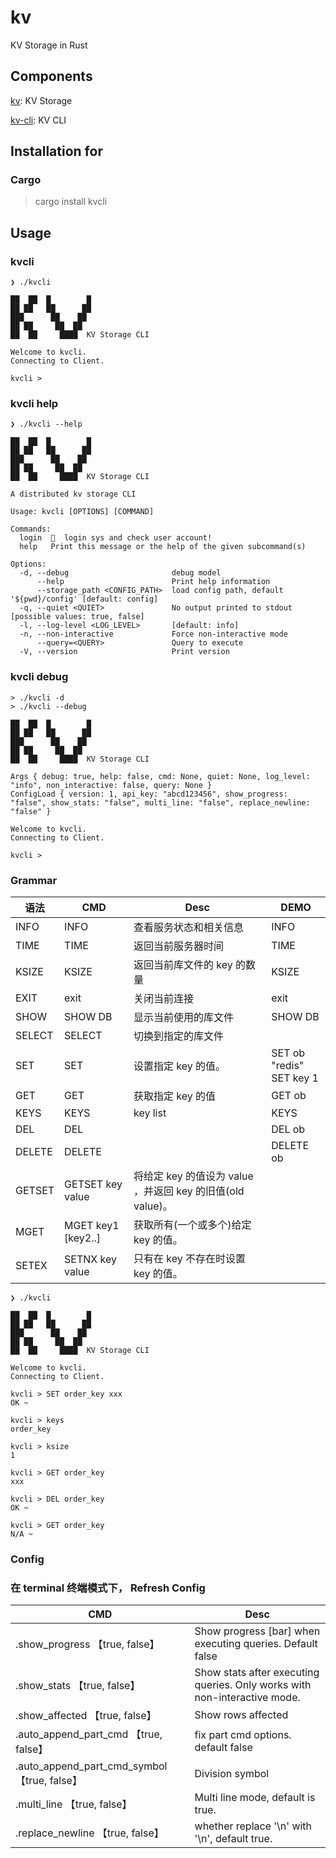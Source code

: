 # kv
KV Storage in Rust

## Components
[kv](./kv): KV Storage

[kv-cli](./kv-cli): KV CLI


## Installation for
### Cargo
> cargo install kvcli

## Usage

### kvcli
```doc
❯ ./kvcli

██  ██  █        █
██ ██   ██      ██
███      ██    ██
██ ██     ██  ██
██  ██     ████  KV Storage CLI

Welcome to kvcli.
Connecting to Client.

kvcli > 
```

### kvcli help
```doc
❯ ./kvcli --help

██  ██  █        █
██ ██   ██      ██
███      ██    ██
██ ██     ██  ██
██  ██     ████  KV Storage CLI

A distributed kv storage CLI

Usage: kvcli [OPTIONS] [COMMAND]

Commands:
  login  👤  login sys and check user account!
  help   Print this message or the help of the given subcommand(s)

Options:
  -d, --debug                       debug model
      --help                        Print help information
      --storage_path <CONFIG_PATH>  load config path, default '${pwd}/config' [default: config]
  -q, --quiet <QUIET>               No output printed to stdout [possible values: true, false]
  -l, --log-level <LOG_LEVEL>       [default: info]
  -n, --non-interactive             Force non-interactive mode
      --query=<QUERY>               Query to execute
  -V, --version                     Print version
```

### kvcli debug

```doc
> ./kvcli -d
> ./kvcli --debug

██  ██  █        █
██ ██   ██      ██
███      ██    ██
██ ██     ██  ██
██  ██     ████  KV Storage CLI

Args { debug: true, help: false, cmd: None, quiet: None, log_level: "info", non_interactive: false, query: None }
ConfigLoad { version: 1, api_key: "abcd123456", show_progress: "false", show_stats: "false", multi_line: "false", replace_newline: "false" }

Welcome to kvcli.
Connecting to Client.

kvcli > 
```

### Grammar

| 语法     | CMD                | Desc                                        | DEMO                           |
|--------|--------------------|---------------------------------------------|--------------------------------|
| INFO   | INFO               | 查看服务状态和相关信息                                 | INFO                           |
| TIME   | TIME               | 返回当前服务器时间                                   | TIME                           |
| KSIZE  | KSIZE              | 返回当前库文件的 key 的数量                            | KSIZE                          |
| EXIT   | exit               | 关闭当前连接                                      | exit                           |
| SHOW   | SHOW DB            | 显示当前使用的库文件                                  | SHOW DB                        |
| SELECT | SELECT <db>        | 切换到指定的库文件                                   |                                |
| SET    | SET <KEY> <VALUE>  | 设置指定 key 的值。                                | SET ob "redis" <br/> SET key 1 |
| GET    | GET <KEY>          | 获取指定 key 的值                                 | GET ob                         |
| KEYS   | KEYS               | key list                                    | KEYS                           |
| DEL    | DEL <KEY>          |                                             | DEL ob                         |
| DELETE | DELETE <KEY>       |                                             | DELETE ob                      |
| GETSET | GETSET key value   | 将给定 key 的值设为 value ，并返回 key 的旧值(old value)。 |                                |
| MGET   | MGET key1 [key2..] | 获取所有(一个或多个)给定 key 的值。                       |                                |
| SETEX  | SETNX key value    | 只有在 key 不存在时设置 key 的值。                      |                                |


```doc
❯ ./kvcli

██  ██  █        █
██ ██   ██      ██
███      ██    ██
██ ██     ██  ██
██  ██     ████  KV Storage CLI

Welcome to kvcli.
Connecting to Client.

kvcli > SET order_key xxx
OK ~

kvcli > keys
order_key

kvcli > ksize
1

kvcli > GET order_key
xxx

kvcli > DEL order_key
OK ~

kvcli > GET order_key
N/A ~

```

### Config

### 在 terminal 终端模式下， Refresh Config
| CMD                               | Desc                                        |
|-----------------------------------|---------------------------------------------|
| .show_progress 【true, false】      | Show progress [bar] when executing queries.  Default false   |
| .show_stats 【true, false】 | Show stats after executing queries.  Only works with non-interactive mode.  |
| .show_affected 【true, false】 | Show rows affected |
| .auto_append_part_cmd 【true, false】 | fix part cmd options. default false  |
| .auto_append_part_cmd_symbol 【true, false】 | Division symbol  |
| .multi_line 【true, false】 | Multi line mode, default is true. |
| .replace_newline 【true, false】 | whether replace '\n' with '\\n', default true. |